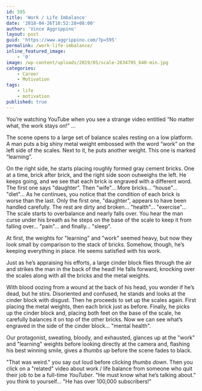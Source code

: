 ```yaml
---
id: 595
title: 'Work / Life Imbalance'
date: '2018-04-26T10:52:28+08:00'
author: 'Vince Aggrippino'
layout: post
guid: 'https://www.aggrippino.com/?p=595'
permalink: /work-life-imbalance/
inline_featured_image:
    - '0'
image: /wp-content/uploads/2019/05/scale-2634795_640-min.jpg
categories:
    - Career
    - Motivation
tags:
    - life
    - motivation
published: true
---
```


You’re watching YouTube when you see a strange video entitled “No matter what, the work stays on!” …

The scene opens to a large set of balance scales resting on a low platform. A man puts a big shiny metal weight embossed with the word “work” on the left side of the scales. Next to it, he puts another weight. This one is marked “learning”.

<div class="wp-block-jetpack-markdown">On the right side, he starts placing roughly formed gray cement bricks. One at a time, brick after brick, and the right side soon outweighs the left. He keeps going, and we see that each brick is engraved with a different word. The first one says "daughter". Then "wife"… More bricks… "house"… "diet"… As he continues, you notice that the condition of each brick is worse than the last. Only the first one, "daughter", appears to have been handled carefully. The rest are dirty and broken… "health"… "exercise"… The scale starts to overbalance and nearly falls over. You hear the man curse under his breath as he steps on the base of the scale to keep it from falling over… "pain"… and finally… "sleep".

At first, the weights for "learning" and "work" seemed heavy, but now they look small by comparison to the stack of bricks. Somehow, though, he’s keeping everything in place. He seems satisfied with his work.

Just as he’s appraising his efforts, a large cinder block flies through the air and strikes the man in the back of the head! He falls forward, knocking over the scales along with all the bricks and the metal weights.

With blood oozing from a wound at the back of his head, you wonder if he’s dead, but he stirs. Disoriented and confused, he stands and looks at the cinder block with disgust. Then he proceeds to set up the scales again. First placing the metal weights, then each brick just as before. Finally, he picks up the cinder block and, placing both feet on the base of the scale, he carefully balances it on top of the other bricks. Now we can see what’s engraved in the side of the cinder block… "mental health".

Our protagonist, sweating, bloody, and exhausted, glances up at the "work" and "learning" weights before looking directly at the camera and, flashing his best winning smile, gives a *thumbs up* before the scene fades to black.

"That was weird." you say out loud before clicking *thumbs down*. Then you click on a "related" video about work / life balance from someone who quit their job to be a full-time *YouTuber*. "He must know what he’s talking about." you think to yourself… "He has over 100,000 subscribers!"

</div>